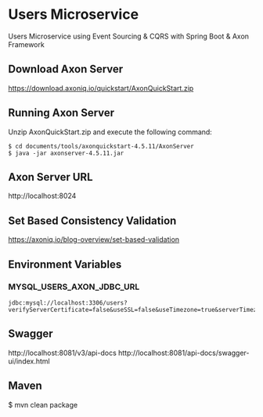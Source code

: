 # Users Microservice
Users Microservice using Event Sourcing & CQRS with Spring Boot & Axon Framework

## Download Axon Server
https://download.axoniq.io/quickstart/AxonQuickStart.zip

## Running Axon Server
Unzip AxonQuickStart.zip and execute the following command:
```
$ cd documents/tools/axonquickstart-4.5.11/AxonServer
$ java -jar axonserver-4.5.11.jar
```

## Axon Server URL
http://localhost:8024

## Set Based Consistency Validation
https://axoniq.io/blog-overview/set-based-validation

## Environment Variables
### MYSQL_USERS_AXON_JDBC_URL
```
jdbc:mysql://localhost:3306/users?verifyServerCertificate=false&useSSL=false&useTimezone=true&serverTimezone=UTC
```

## Swagger
http://localhost:8081/v3/api-docs
http://localhost:8081/api-docs/swagger-ui/index.html

## Maven
$ mvn clean package